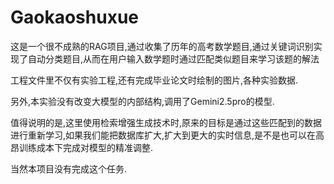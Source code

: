 # Gaokaoshuxue
这是一个很不成熟的RAG项目,通过收集了历年的高考数学题目,通过关键词识别实现了自动分类题目,从而在用户输入数学题时通过匹配类似题目来学习该题的解法

工程文件里不仅有实验工程,还有完成毕业论文时绘制的图片,各种实验数据.

另外,本实验没有改变大模型的内部结构,调用了Gemini2.5pro的模型.

值得说明的是,这里使用检索增强生成技术时,原来的目标是通过这些匹配到的数据进行重新学习,如果我们能把数据库扩大,扩大到更大的实时信息,是不是也可以在高昂训练成本下完成对模型的精准调整.

当然本项目没有完成这个任务.
